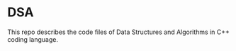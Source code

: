 # DSA

This repo describes the code files of Data Structures and Algorithms in C++ coding language.
